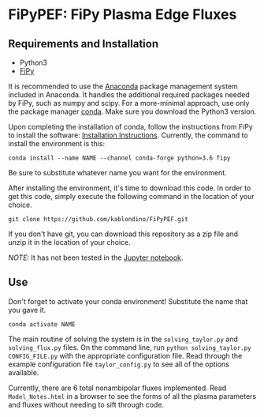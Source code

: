 # FiPyPEF: FiPy Plasma Edge Fluxes

## Requirements and Installation
* Python3
* [FiPy](https://www.ctcms.nist.gov/fipy/ "FiPy Homepage")

It is recommended to use the [Anaconda](https://www.anaconda.com/download/ "Download Anaconda") package management system included in Anaconda.
It handles the additional required packages needed by FiPy, such as numpy and scipy.
For a more-minimal approach, use only the package manager [conda](https://conda.io/miniconda.html "Download Miniconda").
Make sure you download the Python3 version.

Upon completing the installation of conda, follow the instructions from FiPy to install the software:
[Installation Instructions](https://www.ctcms.nist.gov/fipy/INSTALLATION.html "Instructions").
Currently, the command to install the environment is this:
```
conda install --name NAME --channel conda-forge python=3.6 fipy
```
Be sure to substitute whatever name you want for the environment.

After installing the environment, it's time to download this code.
In order to get this code, simply execute the following command in the location of your choice.
```
git clone https://github.com/kablondino/FiPyPEF.git
```
If you don't have git, you can download this repository as a zip file and unzip it in the location of your choice.

*NOTE:* It has not been tested in the [Jupyter notebook](http://jupyter.org/ "Jupyter").


## Use
Don't forget to activate your conda environment!
Substitute the name that you gave it.
```
conda activate NAME
```
The main routine of solving the system is in the `solving_taylor.py` and `solving_flux.py` files.
On the command line, run `python solving_taylor.py CONFIG_FILE.py` with the appropriate configuration file.
Read through the example configuration file `taylor_config.py` to see all of the options available.

Currently, there are 6 total nonambipolar fluxes implemented.
Read `Model_Notes.html` in a browser to see the forms of all the plasma parameters and fluxes without needing to sift through code.

